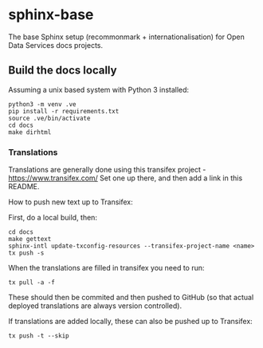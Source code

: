 # sphinx-base

The base Sphinx setup (recommonmark + internationalisation) for Open Data
Services docs projects.

## Build the docs locally
  
Assuming a unix based system with Python 3 installed:


```
python3 -m venv .ve    
pip install -r requirements.txt
source .ve/bin/activate
cd docs
make dirhtml
```

### Translations

Translations are generally done using this transifex project - https://www.transifex.com/
Set one up there, and then add a link in this README.

How to push new text up to Transifex:

First, do a local build, then:

```
cd docs
make gettext
sphinx-intl update-txconfig-resources --transifex-project-name <name>
tx push -s
```

When the translations are filled in transifex you need to run:

```
tx pull -a -f
```

These should then be commited and then pushed to GitHub (so that actual
deployed translations are always version controlled).

If translations are added locally, these can also be pushed up to Transifex:

```
tx push -t --skip
```
